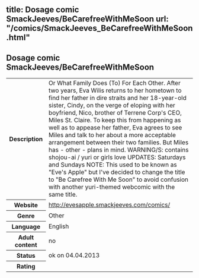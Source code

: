 title: Dosage comic SmackJeeves/BeCarefreeWithMeSoon
url: "/comics/SmackJeeves_BeCarefreeWithMeSoon.html"
---
Dosage comic SmackJeeves/BeCarefreeWithMeSoon
-----------------------------------------

<table class="comicinfo">
<tr>
<th>Description</th><td>Or What Family Does (To) For Each Other. After two years, Eva Wilis returns to her hometown to find her father in dire straits and her 18-year-old sister, Cindy, on the verge of eloping with her boyfriend, Nico, brother of Terrene Corp's CEO, Miles St. Claire. To keep this from happening as well as to appease her father, Eva agrees to see Miles and talk to her about a more acceptable arrangement between their two families. But Miles has - other - plans in mind. WARNING/S: contains shojou-ai / yuri or girls love UPDATES: Saturdays and Sundays NOTE: This used to be known as &quot;Eve's Apple&quot; but I've decided to change the title to &quot;Be Carefree With Me Soon&quot; to avoid confusion with another yuri-themed webcomic with the same title.</td>
</tr>
<tr>
<th>Website</th><td><a href="http://evesapple.smackjeeves.com/comics/">http://evesapple.smackjeeves.com/comics/</a></td>
</tr>
<tr>
<th>Genre</th><td>Other</td>
</tr>
<tr>
<th>Language</th><td>English</td>
</tr>
<tr>
<th>Adult content</th><td>no</td>
</tr>
<tr>
<th>Status</th><td>ok on 04.04.2013</td>
</tr>
<tr>
<th>Rating</th><td><div class="g-plusone" data-size="standard" data-annotation="bubble"
 data-href="http://evesapple.smackjeeves.com/comics/"></div></td>
</tr>
</table>
<script type="text/javascript">
  (function() {
    var po = document.createElement('script'); po.type = 'text/javascript'; po.async = true;
    po.src = 'https://apis.google.com/js/plusone.js';
    var s = document.getElementsByTagName('script')[0]; s.parentNode.insertBefore(po, s);
  })();
</script>
